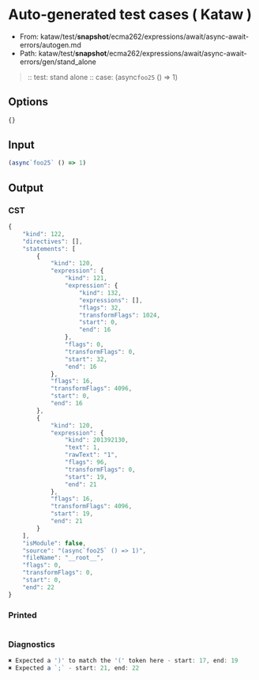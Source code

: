 # Auto-generated test cases ( Kataw )
- From: kataw/test/__snapshot__/ecma262/expressions/await/async-await-errors/autogen.md
- Path: kataw/test/__snapshot__/ecma262/expressions/await/async-await-errors/gen/stand_alone
> :: test: stand alone
> :: case: (async`foo25` () => 1)
## Options

`````js
{}
`````
## Input

`````js
(async`foo25` () => 1)
`````
## Output

### CST

```javascript
{
    "kind": 122,
    "directives": [],
    "statements": [
        {
            "kind": 120,
            "expression": {
                "kind": 121,
                "expression": {
                    "kind": 132,
                    "expressions": [],
                    "flags": 32,
                    "transformFlags": 1024,
                    "start": 0,
                    "end": 16
                },
                "flags": 0,
                "transformFlags": 0,
                "start": 32,
                "end": 16
            },
            "flags": 16,
            "transformFlags": 4096,
            "start": 0,
            "end": 16
        },
        {
            "kind": 120,
            "expression": {
                "kind": 201392130,
                "text": 1,
                "rawText": "1",
                "flags": 96,
                "transformFlags": 0,
                "start": 19,
                "end": 21
            },
            "flags": 16,
            "transformFlags": 4096,
            "start": 19,
            "end": 21
        }
    ],
    "isModule": false,
    "source": "(async`foo25` () => 1)",
    "fileName": "__root__",
    "flags": 0,
    "transformFlags": 0,
    "start": 0,
    "end": 22
}
```

### Printed

```javascript

```

### Diagnostics

```javascript
✖ Expected a ')' to match the '(' token here - start: 17, end: 19
✖ Expected a `;` - start: 21, end: 22

```

